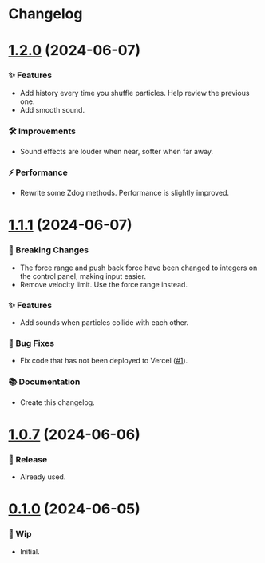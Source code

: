 # Changelog

# [1.2.0]() (2024-06-07)

### ✨ Features

- Add history every time you shuffle particles. Help review the previous one.
- Add smooth sound.

### 🛠 Improvements

- Sound effects are louder when near, softer when far away.

### ⚡️ Performance

- Rewrite some Zdog methods. Performance is slightly improved.

# [1.1.1]() (2024-06-07)

### 🚨 Breaking Changes

- The force range and push back force have been changed to integers on the control panel, making input easier.
- Remove velocity limit. Use the force range instead.

### ✨ Features

- Add sounds when particles collide with each other.

### 🐛 Bug Fixes

- Fix code that has not been deployed to Vercel ([#1](https://github.com/tientq64/particle-life-3d/issues/1)).

### 📚 Documentation

- Create this changelog.

# [1.0.7]() (2024-06-06)

### 🔖 Release

- Already used.

# [0.1.0]() (2024-06-05)

### 🚧 Wip

- Initial.
